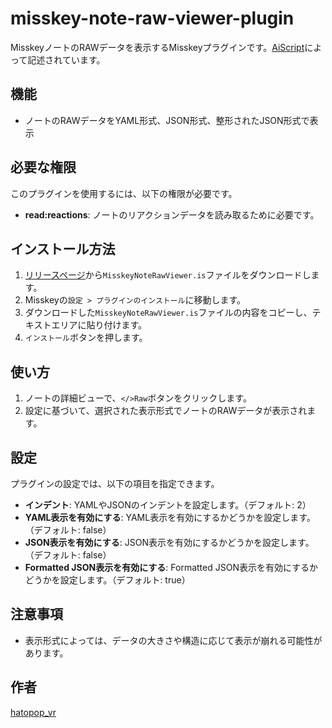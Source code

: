# misskey-note-raw-viewer-plugin

MisskeyノートのRAWデータを表示するMisskeyプラグインです。[AiScript](https://github.com/syuilo/aiscript/tree/master)によって記述されています。

## 機能

- ノートのRAWデータをYAML形式、JSON形式、整形されたJSON形式で表示

## 必要な権限

このプラグインを使用するには、以下の権限が必要です。

- **read:reactions**: ノートのリアクションデータを読み取るために必要です。

## インストール方法

1. [リリースページ](https://github.com/hatopopvr/misskey-note-raw-viewer-plugin/releases)から`MisskeyNoteRawViewer.is`ファイルをダウンロードします。
2. Misskeyの`設定 > プラグインのインストール`に移動します。
3. ダウンロードした`MisskeyNoteRawViewer.is`ファイルの内容をコピーし、テキストエリアに貼り付けます。
4. `インストール`ボタンを押します。

## 使い方

1. ノートの詳細ビューで、`</>Raw`ボタンをクリックします。
2. 設定に基づいて、選択された表示形式でノートのRAWデータが表示されます。

## 設定

プラグインの設定では、以下の項目を指定できます。

- **インデント**: YAMLやJSONのインデントを設定します。（デフォルト: 2）
- **YAML表示を有効にする**: YAML表示を有効にするかどうかを設定します。（デフォルト: false）
- **JSON表示を有効にする**: JSON表示を有効にするかどうかを設定します。（デフォルト: false）
- **Formatted JSON表示を有効にする**: Formatted JSON表示を有効にするかどうかを設定します。（デフォルト: true）

## 注意事項

- 表示形式によっては、データの大きさや構造に応じて表示が崩れる可能性があります。

## 作者
[hatopop_vr](https://misskey.io/@hatopop_vr)
